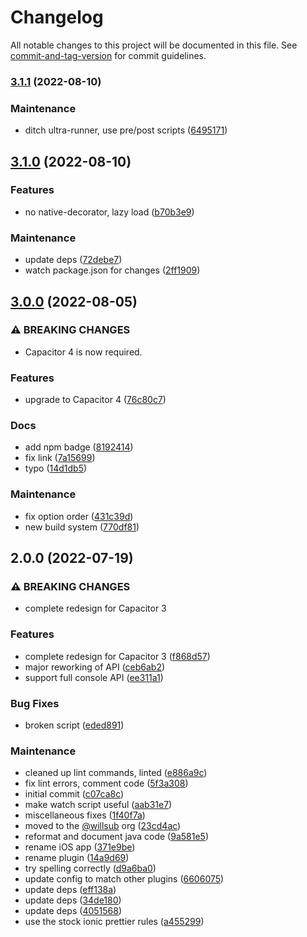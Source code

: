 # Changelog

All notable changes to this project will be documented in this file. See [commit-and-tag-version](https://github.com/absolute-version/commit-and-tag-version) for commit guidelines.

### [3.1.1](https://github.com/aparajita/capacitor-logger/compare/v3.1.0...v3.1.1) (2022-08-10)


### Maintenance

* ditch ultra-runner, use pre/post scripts ([6495171](https://github.com/aparajita/capacitor-logger/commit/64951716a843cb6db75a20e6f79a6a08efc8f3cf))

## [3.1.0](https://github.com/aparajita/capacitor-logger/compare/v3.0.0...v3.1.0) (2022-08-10)


### Features

* no native-decorator, lazy load ([b70b3e9](https://github.com/aparajita/capacitor-logger/commit/b70b3e9e2d4bd477a647a9b0af5e079c9225aa2f))


### Maintenance

* update deps ([72debe7](https://github.com/aparajita/capacitor-logger/commit/72debe7a4014f3e3fffe2f09f51690683744bf8d))
* watch package.json for changes ([2ff1909](https://github.com/aparajita/capacitor-logger/commit/2ff1909506e4c061f1a576bc4fe192109cb3853f))

## [3.0.0](https://github.com/aparajita/capacitor-logger/compare/v2.0.0...v3.0.0) (2022-08-05)


### ⚠ BREAKING CHANGES

* Capacitor 4 is now required.

### Features

* upgrade to Capacitor 4 ([76c80c7](https://github.com/aparajita/capacitor-logger/commit/76c80c7408ded9a7a94b94e1974e6fd8dab9ca46))


### Docs

* add npm badge ([8192414](https://github.com/aparajita/capacitor-logger/commit/819241497109895e678ac501cd140076ae829529))
* fix link ([7a15699](https://github.com/aparajita/capacitor-logger/commit/7a1569918810ad419ef7dd86766732185ee23a08))
* typo ([14d1db5](https://github.com/aparajita/capacitor-logger/commit/14d1db50c22f7ac39366f3fcdc5a6ba3d903dbbd))


### Maintenance

* fix option order ([431c39d](https://github.com/aparajita/capacitor-logger/commit/431c39d2360c3b8124fa82ff348f633ef05889ea))
* new build system ([770df81](https://github.com/aparajita/capacitor-logger/commit/770df8166164160e77ef52e4bcf9645c1d74f7bb))

## 2.0.0 (2022-07-19)


### ⚠ BREAKING CHANGES

* complete redesign for Capacitor 3

### Features

* complete redesign for Capacitor 3 ([f868d57](https://github.com/aparajita/capacitor-logger/commit/f868d57dee5615c972e91fb965c4277e4f93d7d7))
* major reworking of API ([ceb6ab2](https://github.com/aparajita/capacitor-logger/commit/ceb6ab2d85b6d7143e10d1e071862a17777097d7))
* support full console API ([ee311a1](https://github.com/aparajita/capacitor-logger/commit/ee311a16f38fca947e2a615c970dac475ec0814a))


### Bug Fixes

* broken script ([eded891](https://github.com/aparajita/capacitor-logger/commit/eded891efc9c54c7ffe1cad338f2ed5f81f84703))


### Maintenance

* cleaned up lint commands, linted ([e886a9c](https://github.com/aparajita/capacitor-logger/commit/e886a9cfc9eb09b0ae5236d5c1b179dd9cfdbeee))
* fix lint errors, comment code ([5f3a308](https://github.com/aparajita/capacitor-logger/commit/5f3a308590db03b6cdd4b0cfeab732972b9e937d))
* initial commit ([c07ca8c](https://github.com/aparajita/capacitor-logger/commit/c07ca8c8bc5c7d7bb165391d0dca8a26298aa1b4))
* make watch script useful ([aab31e7](https://github.com/aparajita/capacitor-logger/commit/aab31e7ee68257567fac9ecc1ba11682ce00de73))
* miscellaneous fixes ([1f40f7a](https://github.com/aparajita/capacitor-logger/commit/1f40f7aa7c5baec1ae69f4305ca667a840ce4822))
* moved to the [@willsub](https://github.com/willsub) org ([23cd4ac](https://github.com/aparajita/capacitor-logger/commit/23cd4acf7fc109fde4668334e39272c0d5d44f44))
* reformat and document java code ([9a581e5](https://github.com/aparajita/capacitor-logger/commit/9a581e59105f788cdd1278e4cd49695c718a3a65))
* rename iOS app ([371e9be](https://github.com/aparajita/capacitor-logger/commit/371e9beda46e53d6d96ecb3030173f5ce52a882d))
* rename plugin ([14a9d69](https://github.com/aparajita/capacitor-logger/commit/14a9d6930000f498be6ec7ddb7ca13a1aeefafa0))
* try spelling correctly ([d9a6ba0](https://github.com/aparajita/capacitor-logger/commit/d9a6ba06425937d6821c8d78cb24ab63b288e1bf))
* update config to match other plugins ([6606075](https://github.com/aparajita/capacitor-logger/commit/660607525ec924835a2f3f30b77ccdeee565f613))
* update deps ([eff138a](https://github.com/aparajita/capacitor-logger/commit/eff138aed9094f22a3ce4bfc69447da587c2cab2))
* update deps ([34de180](https://github.com/aparajita/capacitor-logger/commit/34de180f384612260429dab4d3e73307ea9525c9))
* update deps ([4051568](https://github.com/aparajita/capacitor-logger/commit/4051568d69fe42a2bd66959329bfc5d3b14c562f))
* use the stock ionic prettier rules ([a455299](https://github.com/aparajita/capacitor-logger/commit/a455299cce448e71091661f87bf8af5182dc49bf))
